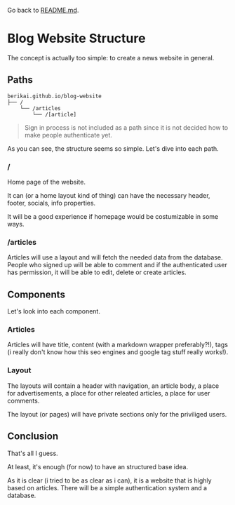 Go back to [README.md](/README.md).

# Blog Website Structure

The concept is actually too simple: to create a news website in general.

## Paths

    berikai.github.io/blog-website
    ├── /
        └── /articles
            └── /[article]

> Sign in process is not included as a path since it is not decided how to make people authenticate yet.

As you can see, the structure seems so simple. Let's dive into each path.

### /

Home page of the website. 

It can (or a home layout kind of thing) can have the necessary header, footer, socials, info properties.

It will be a good experience if homepage would be costumizable in some ways.

### /articles

Articles will use a layout and will fetch the needed data from the database. People who signed up will be able to comment and if the authenticated user has permission, it will be able to edit, delete or create articles.

## Components

Let's look into each component.

### Articles

Articles will have title, content (with a markdown wrapper preferably?!), tags (i really don't know how this seo engines and google tag stuff really works!).

### Layout

The layouts will contain a header with navigation, an article body, a place for advertisements, a place for other releated articles, a place for user comments.

The layout (or pages) will have private sections only for the priviliged users.

## Conclusion

That's all I guess. 

At least, it's enough (for now) to have an structured base idea.

As it is clear (i tried to be as clear as i can), it is a website that is highly based on articles. There will be a simple authentication system and a database.  